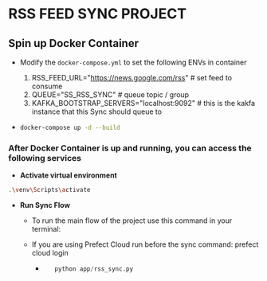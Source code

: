 # RSS FEED SYNC PROJECT

## Spin up Docker Container

- Modify the `docker-compose.yml` to set the following ENVs in container
  1. RSS_FEED_URL="<https://news.google.com/rss>" # set feed to consume
  2. QUEUE="SS_RSS_SYNC" # queue topic / group
  3. KAFKA_BOOTSTRAP_SERVERS="localhost:9092" # this is the kakfa instance that this Sync should queue to

- ```bash
  docker-compose up -d --build
  ```

### After Docker Container is up and running, you can access the following services

- **Activate virtual environment**

```bash
.\venv\Scripts\activate
```

- **Run Sync Flow**
  - To run the main flow of the project use this command in your terminal:
  - If you are using Prefect Cloud run before the sync command: prefect cloud login

    - ```python
         python app/rss_sync.py
      ```

